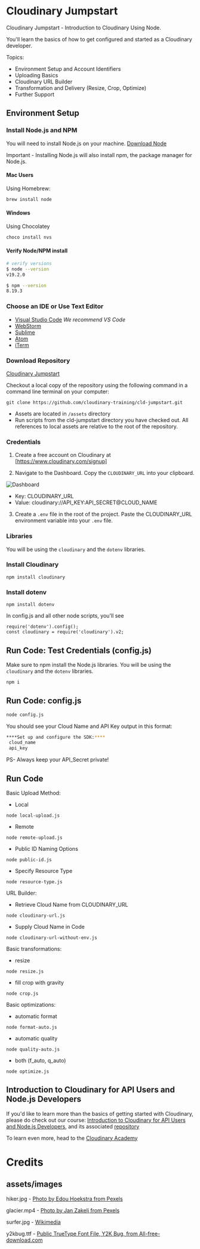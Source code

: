 # Cloudinary Jumpstart
Cloudinary Jumpstart - Introduction to Cloudinary Using Node.

You'll learn the basics of how to get configured and started as a Cloudinary developer.

Topics:
- Environment Setup and Account Identifiers
- Uploading Basics
- Cloudinary URL Builder
- Transformation and Delivery (Resize, Crop, Optimize)
- Further Support


## Environment Setup

### Install Node.js and NPM
You will need to install Node.js on your machine.
[Download Node](https://nodejs.org/en/download/)

 Important - Installing Node.js will also install npm, the package manager for Node.js.

#### Mac Users
Using Homebrew:

```bash
brew install node
```

#### Windows
Using Chocolatey

```bash
choco install nvs
```

#### Verify Node/NPM install

```bash
# verify versions
$ node --version
v19.2.0

$ npm --version
8.19.3
```

### Choose an IDE or Use Text Editor

- [Visual Studio Code](https://code.visualstudio.com/download) *We recommend VS Code*
- [WebStorm](https://www.jetbrains.com/webstorm/) 
- [Sublime](https://www.sublimetext.com/) 
- [Atom](https://atom.io/) 
- [iTerm](https://iterm2.com/) 

### Download Repository

[Cloudinary Jumpstart](https://github.com/cloudinary-training/cld-jumpstart)

Checkout a local copy of the repository using the following command in a command line terminal on your computer:

```git clone https://github.com/cloudinary-training/cld-jumpstart.git```

- Assets are located in `/assets` directory
- Run scripts from the cld-jumpstart directory you have checked out. All references to local assets are relative to the root of the repository.

### Credentials

1. Create a free account on Cloudinary at [https://www.cloudinary.com/signup]

2. Navigate to the Dashboard. Copy the `CLOUDINARY_URL` into your clipboard.

![Dashboard](/assets/env_variable.png)

- Key: CLOUDINARY_URL
- Value: cloudinary://API_KEY:API_SECRET@CLOUD_NAME


3. Create a `.env` file in the root of the project. Paste the CLOUDINARY_URL environment variable into your `.env` file.


### Libraries

You will be using the `cloudinary` and the `dotenv` libraries.

### Install Cloudinary

```
npm install cloudinary
```

### Install dotenv

```
npm install dotenv 
```
In config.js and all other node scripts, you'll see 

```
require('dotenv').config();
const cloudinary = require('cloudinary').v2;

```

## Run Code: Test Credentials (config.js)

Make sure to npm install the Node.js libraries. You will be using the `cloudinary` and the `dotenv` libraries.

```bash
npm i
```

## Run Code: config.js

```bash
node config.js
```
You should see your Cloud Name and API Key output in this format:

```bash
****Set up and configure the SDK:****
 cloud_name
 api_key 
```
PS- Always keep your API_Secret private!

## Run Code

Basic Upload Method:
- Local
```
node local-upload.js
```
- Remote
```
node remote-upload.js
```
- Public ID Naming Options
```
node public-id.js
```
- Specify Resource Type
```
node resource-type.js
```
URL Builder:
- Retrieve Cloud Name from CLOUDINARY_URL
```
node cloudinary-url.js
```
- Supply Cloud Name in Code
```
node cloudinary-url-without-env.js
```
Basic transformations:
- resize
```
node resize.js
```
- fill crop with gravity

```
node crop.js
```

Basic optimizations:
- automatic format
```
node format-auto.js
```

- automatic quality
```
node quality-auto.js
```

- both (f_auto, q_auto)
```
node optimize.js
```
## Introduction to Cloudinary for API Users and Node.js Developers

If you'd like to learn more than the basics of getting started with Cloudinary, please do check out our course: [Introduction to Cloudinary for API Users and Node.js Developers](https://training.cloudinary.com/courses/introduction-for-api-users-developers), and its associated [repository](https://github.com/cloudinary-training/cld-intro-nodejs)

To learn even more, head to the [Cloudinary Academy](https://training.cloudinary.com)

# Credits 

## assets/images  

hiker.jpg - [Photo by Edou Hoekstra from Pexels](https://www.pexels.com/photo/man-in-white-shirt-and-black-shorts-standing-on-rock-near-lake-3756719/)

glacier.mp4 - [Photo by Jan Zakelj from Pexels](https://www.pexels.com/video/cold-glacier-iceberg-melting-9358281/)

surfer.jpg - [Wikimedia](https://upload.wikimedia.org/wikipedia/commons/3/35/Pro_Surfing_Competition.jpg)

y2kbug.ttf - [Public TrueType Font File, Y2K Bug, from All-free-download.com](https://all-free-download.com/font/download/y2k_bug_6919020.html)